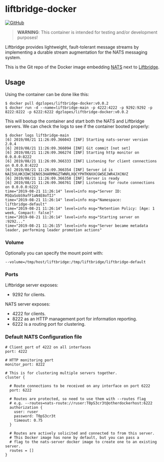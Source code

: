 # liftbridge-docker
[![GitHub](https://img.shields.io/github/license/dgzlopes/liftbridge-docker)](https://github.com/dgzlopes/liftbridge-docker/blob/master/LICENSE)
> **WARNING**: This container is intended for testing and/or development purposes!

Liftbridge provides lightweight, fault-tolerant message streams by implementing a durable stream augmentation for the NATS messaging system. 

This is the Git repo of the Docker image embedding [NATS](https://nats.io/) next to [Liftbridge](https://github.com/liftbridge-io/liftbridge). 


## Usage
Using the container can be done like this:
```
$ docker pull dgzlopes/liftbridge-docker:v0.0.2
$ docker run -d --name=liftbridge-main -p 4222:4222 -p 9292:9292 -p 8222:8222 -p 6222:6222 dgzlopes/liftbridge-docker:v0.0.2
```

This will bootup the container and start both the NATS and Liftbridge servers. We can check the logs to see if the container booted properly:

```
$ docker logs liftbridge-main
[6] 2019/08/21 11:26:09.366043 [INF] Starting nats-server version 2.0.4
[6] 2019/08/21 11:26:09.366094 [INF] Git commit [not set]
[6] 2019/08/21 11:26:09.366274 [INF] Starting http monitor on 0.0.0.0:8222
[6] 2019/08/21 11:26:09.366333 [INF] Listening for client connections on 0.0.0.0:4222
[6] 2019/08/21 11:26:09.366354 [INF] Server id is NAI5VLHK3IWC5ENOS3HARMNGZTWNRLXQCYPHTKNXXCGW5EJWR4JXCNVZ
[6] 2019/08/21 11:26:09.366358 [INF] Server is ready
[6] 2019/08/21 11:26:09.366761 [INF] Listening for route connections on 0.0.0.0:6222
time="2019-08-21 11:26:14" level=info msg="Server ID:        MSQaSobS9afF1aN4E8oTIJ"
time="2019-08-21 11:26:14" level=info msg="Namespace:        liftbridge-default"
time="2019-08-21 11:26:14" level=info msg="Retention Policy: [Age: 1 week, Compact: false]"
time="2019-08-21 11:26:14" level=info msg="Starting server on :9292..."
time="2019-08-21 11:26:15" level=info msg="Server became metadata leader, performing leader promotion actions"
```

### Volume
Optionally you can specify the mount point with: 

```--volume=/tmp/host/liftbridge:/tmp/liftbridge/liftbridge-default  ```

### Ports
Liftbridge server exposes:
- 9292 for clients.

NATS server exposes:
- 4222 for clients.
- 8222 as an HTTP management port for information reporting.
- 6222 is a routing port for clustering.

### Default NATS Configuration file

```
# Client port of 4222 on all interfaces
port: 4222

# HTTP monitoring port
monitor_port: 8222

# This is for clustering multiple servers together.
cluster {

  # Route connections to be received on any interface on port 6222
  port: 6222

  # Routes are protected, so need to use them with --routes flag
  # e.g. --routes=nats-route://ruser:T0pS3cr3t@otherdockerhost:6222
  authorization {
    user: ruser
    password: T0pS3cr3t
    timeout: 0.75
  }

  # Routes are actively solicited and connected to from this server.
  # This Docker image has none by default, but you can pass a
  # flag to the nats-server docker image to create one to an existing server.
  routes = []
}
```

